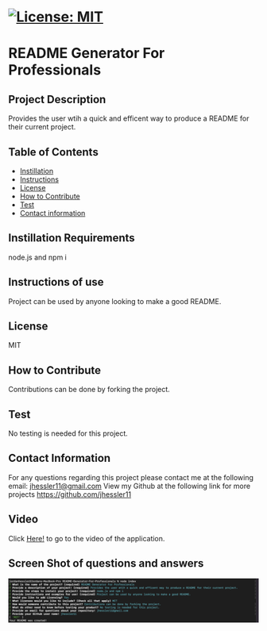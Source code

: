 
  # [![License: MIT](https://img.shields.io/badge/License-MIT-yellow.svg)](https://opensource.org/licenses/MIT)
  # README Generator For Professionals

  ## Project Description 
  Provides the user wtih a quick and efficent way to produce a README for their current project.

  ## Table of Contents
  - [Instillation](#Instillation-Requirements)
  - [Instructions](#Instructions-of-use)
  - [License](#License)
  - [How to Contribute](#How-to-Contribute) 
  - [Test](#Test) 
  - [Contact information](#Contact-information)
  
  ## Instillation Requirements
  node.js and npm i 

  ## Instructions of use
  Project can be used by anyone looking to make a good README.

  ## License
  MIT

  ## How to Contribute
  Contributions can be done by forking the project.

  ## Test 
  No testing is needed for this project.

  ## Contact Information 
  For any questions regarding this project please contact me at the following email: jhessler11@gmail.com
  View my Github at the following link for more projects https://github.com/jhessler11
  
  ## Video
  Click [Here!](https://github.com/JHESSLER11/README-Generator-For-Professionals/blob/main/assets/videos/walkthrough.webm) to go to the video of the application.
  
  ## Screen Shot of questions and answers
  ![Alt text](https://github.com/JHESSLER11/README-Generator-For-Professionals/blob/main/assets/images/questions%20and%20answers.png)
